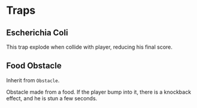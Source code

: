 # Traps

## Escherichia Coli

This trap explode when collide with player, reducing his final score.

## Food Obstacle

Inherit from `Obstacle`.

Obstacle made from a food. If the player bump into it, there is a knockback effect, and he is stun a few seconds.
